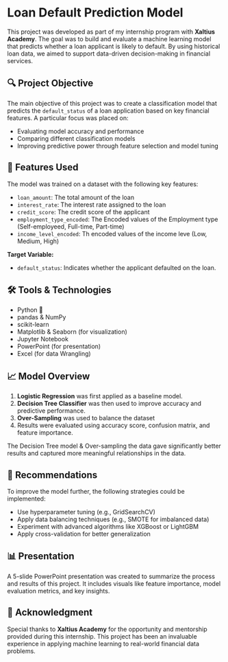 # Loan Default Prediction Model

This project was developed as part of my internship program with **Xaltius Academy**. The goal was to build and evaluate a machine learning model that predicts whether a loan applicant is likely to default. By using historical loan data, we aimed to support data-driven decision-making in financial services.

## 🔍 Project Objective
The main objective of this project was to create a classification model that predicts the `default_status` of a loan application based on key financial features. A particular focus was placed on:
- Evaluating model accuracy and performance
- Comparing different classification models
- Improving predictive power through feature selection and model tuning

## 🧠 Features Used
The model was trained on a dataset with the following key features:
- `loan_amount`: The total amount of the loan
- `interest_rate`: The interest rate assigned to the loan
- `credit_score`: The credit score of the applicant
- `employment_type_encoded`: The Encoded values of the Employment type (Self-employeed, Full-time, Part-time)
- `income_level_encoded`: Th encoded values of the income leve (Low, Medium, High)

**Target Variable:**
- `default_status`: Indicates whether the applicant defaulted on the loan.

## 🛠️ Tools & Technologies
- Python 🐍
- pandas & NumPy
- scikit-learn
- Matplotlib & Seaborn (for visualization)
- Jupyter Notebook
- PowerPoint (for presentation)
- Excel (for data Wrangling)

## 📈 Model Overview
1. **Logistic Regression** was first applied as a baseline model.
2. **Decision Tree Classifier** was then used to improve accuracy and predictive performance.
3. **Over-Sampling** was used to balance the dataset
4. Results were evaluated using accuracy score, confusion matrix, and feature importance.

The Decision Tree model & Over-sampling the data gave significantly better results and captured more meaningful relationships in the data.

## 📝 Recommendations
To improve the model further, the following strategies could be implemented:
- Use hyperparameter tuning (e.g., GridSearchCV)
- Apply data balancing techniques (e.g., SMOTE for imbalanced data)
- Experiment with advanced algorithms like XGBoost or LightGBM
- Apply cross-validation for better generalization

## 📊 Presentation
A 5-slide PowerPoint presentation was created to summarize the process and results of this project. It includes visuals like feature importance, model evaluation metrics, and key insights.

## 🤝 Acknowledgment
Special thanks to **Xaltius Academy** for the opportunity and mentorship provided during this internship. This project has been an invaluable experience in applying machine learning to real-world financial data problems.
